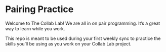 # Pairing Practice

Welcome to The Collab Lab! We are all in on pair programming. It’s a great way to learn while you work.

This repo is meant to be used during your first weekly sync to practice the skills you’ll be using as you work on your Collab Lab project.
